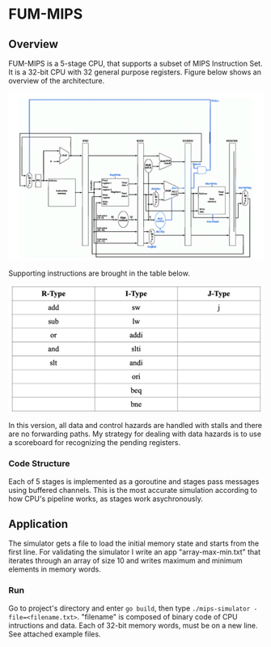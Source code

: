 # FUM-MIPS
## Overview
FUM-MIPS is a 5-stage CPU, that supports a subset of MIPS Instruction Set. It is a 32-bit CPU with 32 general purpose registers.
Figure below shows an overview of the architecture.


![overview of architecture](architecture.png)

Supporting instructions are brought in the table below.

![instructions](Instructions.png)



In this version, all data and control hazards are handled with stalls and there are no forwarding paths.
My strategy for dealing with data hazards is to use a scoreboard for recognizing the pending registers.

### Code Structure
Each of 5 stages is implemented as a goroutine and stages pass messages using buffered channels. This is the most accurate simulation according to how CPU's pipeline works, as stages work asychronously.

## Application
The simulator gets a file to load the initial memory state and starts from the first line.
For validating the simulator I write an app "array-max-min.txt" that iterates through an array of size 10 and writes maximum and minimum elements in memory words.

### Run
Go to project's directory and enter `go build`, then type `./mips-simulator -file=<filename.txt>`. "filename" is composed of binary code of CPU intructions and data. Each of 32-bit memory words, must be on a new line. See attached example files.
